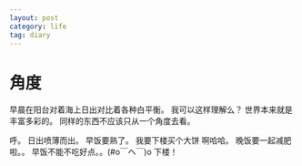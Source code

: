 ```yaml
---
layout: post
category: life
tag: diary
---
```


角度
===

早晨在阳台对着海上日出对比着各种白平衡。
我可以这样理解么？
世界本来就是丰富多彩的。
同样的东西不应该只从一个角度去看。

呼。
日出喷薄而出。
早饭要熟了。
我要下楼买个大饼 啊哈哈。
晚饭要一起减肥啦。。
早饭不能不吃好点。。(#o￣ヘ￣)o
下楼！

